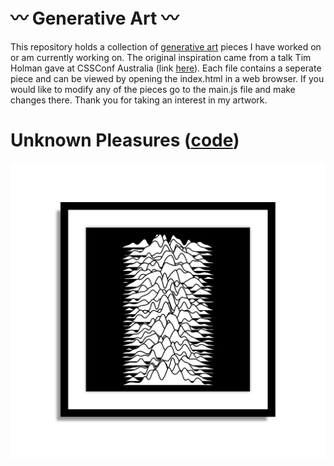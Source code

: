 # 〰️ Generative Art 〰️
This repository holds a collection of [generative art](https://en.wikipedia.org/wiki/Generative_art "Generative Art Wiki") pieces I have worked on or am currently working on. The original inspiration came from a talk Tim Holman gave at CSSConf Australia (link [here](https://www.youtube.com/watch?v=4Se0_w0ISYk&t=216s)). Each file contains a seperate piece and can be viewed by opening the index.html in a web browser. If you would like to modify any of the pieces go to the main.js file and make changes there. Thank you for taking an interest in my artwork.


# Unknown Pleasures ([code](https://github.com/chrisvensand/Generative-Art/tree/master/UnknownPleasures))
![Unknown Pleasures image](https://github.com/chrisvensand/Generative-Art/blob/master/Images/UnknownPleasures.png "Unknown Pleasures image")
